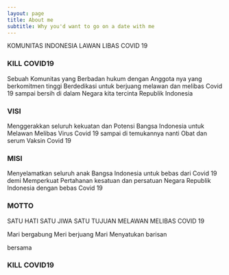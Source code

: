 ```yaml
---
layout: page
title: About me
subtitle: Why you'd want to go on a date with me
---
```

KOMUNITAS
INDONESIA
LAWAN
LIBAS
COVID 19

### KILL COVID19

Sebuah Komunitas yang Berbadan hukum dengan Anggota nya yang berkomitmen tinggi Berdedikasi untuk berjuang  melawan dan melibas Covid 19 sampai bersih di dalam Negara kita tercinta Republik Indonesia

### VISI

Menggerakkan seluruh kekuatan dan Potensi Bangsa Indonesia untuk Melawan Melibas Virus Covid 19 sampai di temukannya nanti Obat dan serum Vaksin Covid 19

### MISI

Menyelamatkan seluruh anak Bangsa Indonesia untuk bebas dari Covid 19 demi Memperkuat Pertahanan kesatuan dan persatuan Negara Republik Indonesia dengan bebas Covid 19

### MOTTO

SATU HATI SATU JIWA SATU TUJUAN MELAWAN MELIBAS COVID 19

Mari bergabung
Meri berjuang
Mari Menyatukan barisan

bersama

### KILL COVID19


